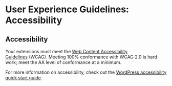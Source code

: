 # User Experience Guidelines: Accessibility 

## Accessibility

Your extensions must meet the [Web Content Accessibility Guidelines](https://www.google.com/url?q=https://www.w3.org/WAI/standards-guidelines/wcag/&sa=D&source=editors&ust=1692895324247620&usg=AOvVaw3zuZP9mII_1wB0hF2DHvqz) (WCAG). Meeting 100% conformance with WCAG 2.0 is hard work; meet the AA level of conformance at a minimum.

For more information on accessibility, check out the [WordPress accessibility quick start guide](https://www.google.com/url?q=https://make.wordpress.org/accessibility/handbook/best-practices/quick-start-guide/&sa=D&source=editors&ust=1692895324247995&usg=AOvVaw1FOL7wC9TwyiIxLUiQZ34k).